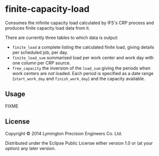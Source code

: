 # finite-capacity-load

Consumes the infinite capacity load calculated by IFS's CRP process and
produces finite capacity load data from it.

There are currently three tables to which data is output:

* `finite_load` a complete listing the calculated finite load, giving
  details per scheduled job, per day.
* `finite_load_sum` summarised load per work center and work day with
  one column per CRP source.
* `free_capacity` the inversion of the `load_sum` giving the periods
  when work centers are _not_ loaded. Each period is specified as a date
  range (`start_work_day` and `finish_work_day`) and the capacity
  available.

## Usage

FIXME

## License

Copyright © 2014 Lymington Precision Engineers Co. Ltd.

Distributed under the Eclipse Public License either version 1.0 or (at
your option) any later version.

